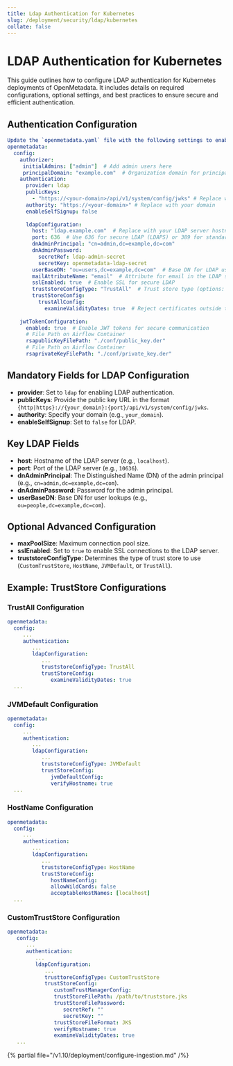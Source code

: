 ```yaml
---
title: Ldap Authentication for Kubernetes
slug: /deployment/security/ldap/kubernetes
collate: false
---
```


# LDAP Authentication for Kubernetes

This guide outlines how to configure LDAP authentication for Kubernetes deployments of OpenMetadata. It includes details on required configurations, optional settings, and best practices to ensure secure and efficient authentication.

## Authentication Configuration

```yaml 
Update the `openmetadata.yaml` file with the following settings to enable LDAP authentication:
openmetadata:
  config:
    authorizer:
     initialAdmins: ["admin"]  # Add admin users here
     principalDomain: "example.com"  # Organization domain for principal matching
    authentication:
      provider: ldap
      publicKeys:
        - "https://<your-domain>/api/v1/system/config/jwks" # Replace with your domain
      authority: "https://<your-domain>" # Replace with your domain
      enableSelfSignup: false
      
      ldapConfiguration:
        host: "ldap.example.com"  # Replace with your LDAP server hostname
        port: 636  # Use 636 for secure LDAP (LDAPS) or 389 for standard LDAP
        dnAdminPrincipal: "cn=admin,dc=example,dc=com"
        dnAdminPassword:
          secretRef: ldap-admin-secret
          secretKey: openmetadata-ldap-secret 
        userBaseDN: "ou=users,dc=example,dc=com"  # Base DN for LDAP users
        mailAttributeName: "email"  # Attribute for email in the LDAP schema
        sslEnabled: true  # Enable SSL for secure LDAP
        truststoreConfigType: "TrustAll"  # Trust store type (options: TrustAll, JVMDefault, HostName, CustomTrustStore)
        trustStoreConfig:
          trustAllConfig:
            examineValidityDates: true  # Reject certificates outside the validity window
 
    jwtTokenConfiguration:
      enabled: true  # Enable JWT tokens for secure communication
      # File Path on Airflow Container
      rsapublicKeyFilePath: "./conf/public_key.der"
      # File Path on Airflow Container
      rsaprivateKeyFilePath: "./conf/private_key.der"
```

## Mandatory Fields for LDAP Configuration
 - **provider**: Set to `ldap` for enabling LDAP authentication.
 - **publicKeys**: Provide the public key URL in the format `{http|https}://{your_domain}:{port}/api/v1/system/config/jwks`.
 - **authority**: Specify your domain (e.g., `your_domain`).
 - **enableSelfSignup**: Set to `false` for LDAP.

 ## Key LDAP Fields

 - **host**: Hostname of the LDAP server (e.g., `localhost`).
 - **port**: Port of the LDAP server (e.g., `10636`).
 - **dnAdminPrincipal**: The Distinguished Name (DN) of the admin principal (e.g., `cn=admin,dc=example,dc=com`).
 - **dnAdminPassword**: Password for the admin principal.
 - **userBaseDN**: Base DN for user lookups (e.g., `ou=people,dc=example,dc=com`).

 ## Optional Advanced Configuration

 - **maxPoolSize**: Maximum connection pool size.
 - **sslEnabled**: Set to `true` to enable SSL connections to the LDAP server.
 - **truststoreConfigType**: Determines the type of trust store to use (`CustomTrustStore`, `HostName`, `JVMDefault`, or `TrustAll`).

 ## Example: TrustStore Configurations

 ### TrustAll Configuration

 ```yaml
openmetadata:
   config:
      ...
      authentication:
         ...
         ldapConfiguration:
            ...
            truststoreConfigType: TrustAll
            trustStoreConfig:
               examineValidityDates: true
   ...
 ```

### JVMDefault Configuration

 ```yaml
 openmetadata:
   config:
      ...
      authentication:
         ...
         ldapConfiguration:
            ...
            truststoreConfigType: JVMDefault
            trustStoreConfig:
               jvmDefaultConfig:
               verifyHostname: true
   ...
 ```

 ### HostName Configuration

 ```yaml
 openmetadata:
   config:
      ...
      authentication:
         ...
         ldapConfiguration:
            ...
            truststoreConfigType: HostName
            trustStoreConfig:
               hostNameConfig:
               allowWildCards: false
               acceptableHostNames: [localhost]
   ...
 ```

### CustomTrustStore Configuration

```yaml
openmetadata:
   config:
      ...
      authentication:
         ...
         ldapConfiguration:
            ...
            trusttoreConfigType: CustomTrustStore
            trustStoreConfig:
               customTrustManagerConfig:
               trustStoreFilePath: /path/to/truststore.jks
               trustStoreFilePassword: 
                  secretRef: ""
                  secretKey: ""
               trustStoreFileFormat: JKS
               verifyHostname: true
               examineValidityDates: true
   ...
 ```

{% partial file="/v1.10/deployment/configure-ingestion.md" /%}
